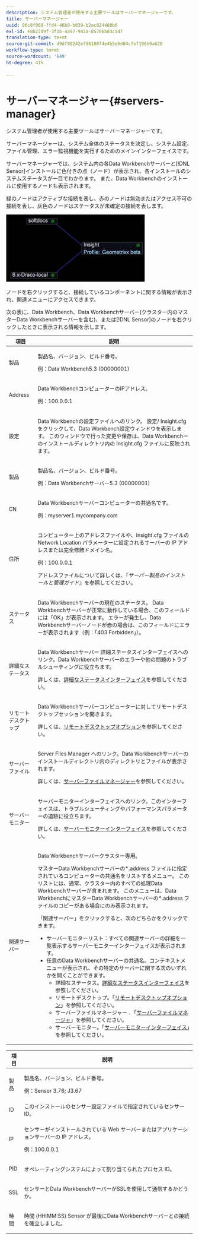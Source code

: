 ```yaml
---
description: システム管理者が使用する主要ツールはサーバーマネージャーです。
title: サーバーマネージャー
uuid: 96c8f060-ffd4-46b9-b039-b2ac024400b6
exl-id: e8b22d9f-3f1b-4a97-942a-85786bd3c547
translation-type: tm+mt
source-git-commit: d9df90242ef96188f4e4b5e6d04cfef196b0a628
workflow-type: tm+mt
source-wordcount: '649'
ht-degree: 41%

---
```


# サーバーマネージャー{#servers-manager}

システム管理者が使用する主要ツールはサーバーマネージャーです。

サーバーマネージャーは、システム全体のステータスを決定し、システム設定、ファイル管理、エラー監視機能を実行するためのメインインターフェイスです。

サーバーマネージャーでは、システム内の各Data Workbenchサーバーと[!DNL Sensor]インストールに色付きの点（ノード）が表示され、各インストールのシステムステータスが一目でわかります。 また、Data Workbenchのインストールに使用するノードも表示されます。

緑のノードはアクティブな接続を表し、赤のノードは無効またはアクセス不可の接続を表し、灰色のノードはステータスが未確定の接続を表します。

![](assets/vis_SysStat_RedGreenDots.png)

ノードを右クリックすると、接続しているコンポーネントに関する情報が表示され、関連メニューにアクセスできます。

次の表に、Data Workbench、Data Workbenchサーバー(クラスター内のマスターData Workbenchサーバーを含む)、または[!DNL Sensor]のノードを右クリックしたときに表示される情報を示します。

<table id="table_C459CAAB07D34144B5BFFCCC84C2BB37"> 
 <thead> 
  <tr> 
   <th colname="col1" class="entry"> 項目 </th> 
   <th colname="col2" class="entry"> 説明 </th> 
  </tr> 
 </thead>
 <tbody> 
  <tr> 
   <td colname="col1"> <p>製品             </p> </td> 
   <td colname="col2"> <p>製品名、バージョン、ビルド番号。 </p> <p>例：Data Workbench5.3 (00000001) </p> </td> 
  </tr> 
  <tr> 
   <td colname="col1"> <p>Address </p> </td> 
   <td colname="col2"> <p>Data WorkbenchコンピューターのIPアドレス。 </p> <p>例：100.0.0.1 </p> </td> 
  </tr> 
  <tr> 
   <td colname="col1"> <p>設定 </p> </td> 
   <td colname="col2"> <p><span class="keyword">Data Workbenchの</span>設定ファイルへのリンク。 <span class="uicontrol">設定</span>/<span class="uicontrol"> Insight.cfg </span>をクリックして、Data Workbench設定ウィンドウを表示します。 このウィンドウで行った変更や保存は、Data Workbenchーのインストールディレクトリ内の<span class="filepath"> Insight.cfg </span>ファイルに反映されます。 </p> </td> 
  </tr> 
  <tr> 
   <td colname="col1"> <p>製品             </p> </td> 
   <td colname="col2"> <p>製品名、バージョン、ビルド番号。 </p> <p>例：Data Workbenchサーバー5.3 (00000001) </p> </td> 
  </tr> 
  <tr> 
   <td colname="col1"> <p>CN </p> </td> 
   <td colname="col2"> <p>Data Workbenchサーバーコンピューターの共通名です。 </p> <p>例：<span class="filepath">myserver1.mycompany.com </span> </p> </td> 
  </tr> 
  <tr> 
   <td colname="col1"> <p>住所 </p> </td> 
   <td colname="col2"> <p>コンピューター上のアドレスファイルや、<span class="filepath">Insight.cfg</span> ファイルの Network Location パラメーターに設定されるサーバーの IP アドレスまたは完全修飾ドメイン名。 </p> <p>例：100.0.0.1 </p> <p>アドレスファイルについて詳しくは、『<i>サーバー製品のインストールと管理ガイド</i>』を参照してください。 </p> </td> 
  </tr> 
  <tr> 
   <td colname="col1"> <p>ステータス </p> </td> 
   <td colname="col2"> <p>Data Workbenchサーバーの現在のステータス。 Data Workbenchサーバーが正常に動作している場合、このフィールドには「OK」が表示されます。 エラーが発生し、Data Workbenchサーバーノードが赤の場合は、このフィールドにエラーが表示されます（例：「403 Forbidden」）。 </p> </td> 
  </tr> 
  <tr> 
   <td colname="col1"> <p>詳細なステータス </p> </td> 
   <td colname="col2"> <p><span class="keyword">Data Workbenchサーバー</span> <span class="wintitle">詳細ステータス</span>インターフェイスへのリンク。Data Workbenchサーバーのエラーや他の問題のトラブルシューティングに役立ちます。 </p> <p>詳しくは、<a href="../../../home/c-get-started/c-admin-intrf/c-det-stat-interf.md">詳細なステータスインターフェイス</a>を参照してください。 </p> </td> 
  </tr> 
  <tr> 
   <td colname="col1"> <p>リモートデスクトップ </p> </td> 
   <td colname="col2"> <p>Data Workbenchサーバーコンピューターに対して<span class="wintitle">リモートデスクトップ</span>セッションを開きます。 </p> <p>詳しくは、<a href="../../../home/c-get-started/c-admin-intrf/t-rmt-dsktp-opt.md#task-dc0bdb4630474a17af67b931bc22d9ef">リモートデスクトップオプション</a>を参照してください。 </p> </td> 
  </tr> 
  <tr> 
   <td colname="col1"> <p>サーバーファイル </p> </td> 
   <td colname="col2"> <p><span class="wintitle"> Server Files Manager </span>へのリンク。Data Workbenchサーバーのインストールディレクトリ内のディレクトリとファイルが表示されます。 </p> <p>詳しくは、<a href="../../../home/c-get-started/c-admin-intrf/c-svr-files-mgr.md#concept-73a0808487c8424285ae7302f53bc5f4">サーバーファイルマネージャー</a>を参照してください。 </p> </td> 
  </tr> 
  <tr> 
   <td colname="col1"> <p>サーバーモニター </p> </td> 
   <td colname="col2"> <p><span class="wintitle">サーバーモニター</span>インターフェイスへのリンク。このインターフェイスは、トラブルシューティングやパフォーマンスパラメーターの追跡に役立ちます。 </p> <p>詳しくは、<a href="../../../home/c-get-started/c-admin-intrf/c-svr-mtr-intfc.md#concept-3bea7441de20409585e63060d5489f45">サーバーモニターインターフェイス</a>を参照してください。 </p> </td> 
  </tr> 
  <tr> 
   <td colname="col1"> <p>関連サーバー </p> </td> 
   <td colname="col2"> <p>Data Workbenchサーバークラスター専用。 </p> <p>マスター<span class="filepath">Data Workbenchサーバーの*.address </span>ファイルに指定されているコンピューターの共通名をリストするメニュー。 このリストには、通常、クラスター内のすべての処理<span class="keyword">Data Workbenchサーバー</span>が含まれます。 このメニューは、Data Workbenchにマスター<span class="filepath">Data Workbenchサーバーの*.address </span>ファイルのコピーがある場合にのみ表示されます。 </p> <p>「<span class="uicontrol">関連サーバー</span>」をクリックすると、次のどちらかをクリックできます。 
     <ul id="ul_3B28B8579B1945FD80669EDFDFDA84A6"> 
      <li id="li_90094B46CB304C179136BB75FF0D6DBD"> <span class="uicontrol">サーバーモニターリスト</span>：すべての関連サーバーの詳細を一覧表示する<span class="wintitle">サーバーモニター</span>インターフェイスが表示されます。 </li> 
      <li id="li_CD6FF5BB52874ABCB536C2DE2376587A">任意のData Workbenchサーバーの共通名。コンテキストメニューが表示され、その特定のサーバーに関する次のいずれかを開くことができます。 
       <ul id="ul_928510D1DE68471583F2EE7547AEB824"> 
        <li id="li_8399338137354A59B9B4D24AF7EEE868"> <span class="uicontrol">詳細なステータス</span>。<a href="../../../home/c-get-started/c-admin-intrf/c-det-stat-interf.md">詳細なステータスインターフェイス</a>を参照してください。 </li> 
        <li id="li_0FE569C56B3F4583BC1F3DF3B4F55765"> <span class="uicontrol">リモートデスクトップ</span>。「<a href="../../../home/c-get-started/c-admin-intrf/t-rmt-dsktp-opt.md#task-dc0bdb4630474a17af67b931bc22d9ef">リモートデスクトップオプション</a>」を参照してください。 </li> 
        <li id="li_2B6F8419CB5945C9B411F6A7C2C859FF"> <span class="uicontrol"> サーバーファイルマネージャー </span>. 「<a href="../../../home/c-get-started/c-admin-intrf/c-svr-files-mgr.md#concept-73a0808487c8424285ae7302f53bc5f4">サーバーファイルマネージャ</a>」を参照してください。 </li> 
        <li id="li_F22F974EB4DE4F0F93623AE98C7DCEBC"> <span class="uicontrol">サーバーモニター</span>。「<a href="../../../home/c-get-started/c-admin-intrf/c-svr-mtr-intfc.md#concept-3bea7441de20409585e63060d5489f45">サーバーモニターインターフェイス</a>」を参照してください。 </li> 
       </ul> </li> 
     </ul> </p> </td> 
  </tr> 
 </tbody> 
</table>

<table id="table_5BFA0AFE2D9A4337BF04343879DAD03B"> 
 <thead> 
  <tr> 
   <th colname="col1" class="entry"> 項目 </th> 
   <th colname="col2" class="entry"> 説明 </th> 
  </tr> 
 </thead>
 <tbody> 
  <tr> 
   <td colname="col1"> <p>製品             </p> </td> 
   <td colname="col2"> <p>製品名、バージョン、ビルド番号。 </p> <p>例：Sensor 3.76; J3.67 </p> </td> 
  </tr> 
  <tr> 
   <td colname="col1"> <p>ID </p> </td> 
   <td colname="col2"> このインストールの<span class="wintitle">センサー</span>設定ファイルで指定されている<span class="wintitle">センサー</span> ID。 </td> 
  </tr> 
  <tr> 
   <td colname="col1"> <p>IP </p> </td> 
   <td colname="col2"> <p><span class="wintitle">センサー</span>がインストールされている Web サーバーまたはアプリケーションサーバーの IP アドレス。 </p> <p>例：100.0.0.1 </p> </td> 
  </tr> 
  <tr> 
   <td colname="col1"> <p>PID </p> </td> 
   <td colname="col2"> <p>オペレーティングシステムによって割り当てられたプロセス ID。 </p> </td> 
  </tr> 
  <tr> 
   <td colname="col1"> <p>SSL </p> </td> 
   <td colname="col2"> <p><span class="wintitle">センサー</span>とData WorkbenchサーバーがSSLを使用して通信するかどうか。 </p> </td> 
  </tr> 
  <tr> 
   <td colname="col1"> <p>時間 </p> </td> 
   <td colname="col2"> <p>時間 (HH:MM:SS)<span class="wintitle"> Sensor </span>が最後にData Workbenchサーバーとの接続を確立しました。 </p> </td> 
  </tr> 
 </tbody> 
</table>
